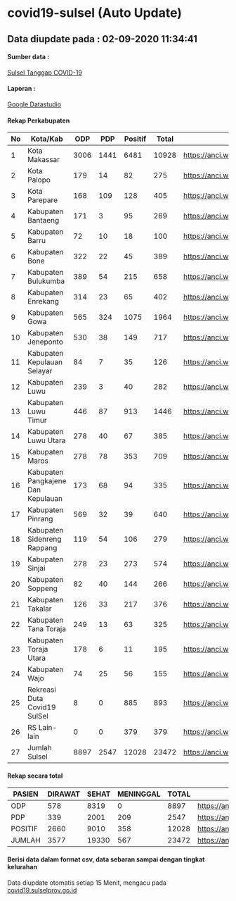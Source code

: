 
# covid19-sulsel (Auto Update)

## Data diupdate pada : 02-09-2020 11:34:41

#### Sumber data :
[Sulsel Tanggap COVID-19](https://covid19.sulselprov.go.id)

#### Laporan :
[Google Datastudio](https://datastudio.google.com/s/jythWGc1j4w)

#### Rekap Perkabupaten 
|No|Kota/Kab|ODP|PDP|Positif|Total|Link|
| --- | --- | --- | --- | --- | --- | --- |
|1|Kota Makassar|3006|1441|6481|10928|https://anci.web.id/cor/kota_makassar|
|2|Kota Palopo|179|14|82|275|https://anci.web.id/cor/kota_palopo|
|3|Kota Parepare|168|109|128|405|https://anci.web.id/cor/kota_parepare|
|4|Kabupaten Bantaeng|171|3|95|269|https://anci.web.id/cor/kabupaten_bantaeng|
|5|Kabupaten Barru|72|10|18|100|https://anci.web.id/cor/kabupaten_barru|
|6|Kabupaten Bone|322|22|45|389|https://anci.web.id/cor/kabupaten_bone|
|7|Kabupaten Bulukumba|389|54|215|658|https://anci.web.id/cor/kabupaten_bulukumba|
|8|Kabupaten Enrekang|314|23|65|402|https://anci.web.id/cor/kabupaten_enrekang|
|9|Kabupaten Gowa|565|324|1075|1964|https://anci.web.id/cor/kabupaten_gowa|
|10|Kabupaten Jeneponto|530|38|149|717|https://anci.web.id/cor/kabupaten_jeneponto|
|11|Kabupaten Kepulauan Selayar|84|7|35|126|https://anci.web.id/cor/kabupaten_kepulauan_selayar|
|12|Kabupaten Luwu|239|3|40|282|https://anci.web.id/cor/kabupaten_luwu|
|13|Kabupaten Luwu Timur|446|87|913|1446|https://anci.web.id/cor/kabupaten_luwu_timur|
|14|Kabupaten Luwu Utara|278|40|67|385|https://anci.web.id/cor/kabupaten_luwu_utara|
|15|Kabupaten Maros|278|78|353|709|https://anci.web.id/cor/kabupaten_maros|
|16|Kabupaten Pangkajene Dan Kepulauan|173|68|94|335|https://anci.web.id/cor/kabupaten_pangkajene_dan_kepulauan|
|17|Kabupaten Pinrang|569|32|39|640|https://anci.web.id/cor/kabupaten_pinrang|
|18|Kabupaten Sidenreng Rappang|119|54|106|279|https://anci.web.id/cor/kabupaten_sidenreng_rappang|
|19|Kabupaten Sinjai|278|23|273|574|https://anci.web.id/cor/kabupaten_sinjai|
|20|Kabupaten Soppeng|82|40|144|266|https://anci.web.id/cor/kabupaten_soppeng|
|21|Kabupaten Takalar|126|33|217|376|https://anci.web.id/cor/kabupaten_takalar|
|22|Kabupaten Tana Toraja|249|13|63|325|https://anci.web.id/cor/kabupaten_tana_toraja|
|23|Kabupaten Toraja Utara|178|6|11|195|https://anci.web.id/cor/kabupaten_toraja_utara|
|24|Kabupaten Wajo|74|25|56|155|https://anci.web.id/cor/kabupaten_wajo|
|25|Rekreasi Duta Covid19 SulSel|8|0|885|893|https://anci.web.id/cor/rekreasi_duta_covid19_sulsel|
|26|RS Lain-lain|0|0|379|379|https://anci.web.id/cor/rs_lain-lain|
|27|Jumlah Sulsel|8897|2547|12028|23472|https://anci.web.id/cor/jumlah_sulsel|

#### Rekap secara total

| PASIEN | DIRAWAT | SEHAT | MENINGGAL | TOTAL | LINK |
| ---- | -------- | ---- | ---- |  ---- | ---- |
| ODP | 578 | 8319 | 0 | 8897 | https://anci.web.id/cor/odp_detail.html |
| PDP | 339 | 2001 | 209 | 2547 | https://anci.web.id/cor/pdp_detail.html |
| POSITIF | 2660 | 9010 | 358 | 12028 | https://anci.web.id/cor/positif_detail.html |
| JUMLAH | 3577 | 19330 | 567 | 23472 | https://anci.web.id/cor/jumlah_sulsel/ |

 
#### Berisi data dalam format csv, data sebaran sampai dengan tingkat kelurahan

Data diupdate otomatis setiap 15 Menit, mengacu pada [covid19.sulselprov.go.id](https://covid19.sulselprov.go.id)

